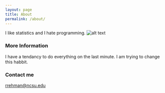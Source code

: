 ```yaml
---
layout: page
title: About
permalink: /about/
---
```




I like statistics and I hate programming.
![alt text](https://github.com/balqees1/Images/blob/main/photo.JPG)

### More Information

I have a tendancy to do everything on the last minute. I am trying to change this habbit. 
### Contact me

[rrehman@ncsu.edu](mailto:rrehman@ncsu.edu)
